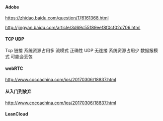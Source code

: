 #### Adobe 

https://zhidao.baidu.com/question/176161368.html

http://jingyan.baidu.com/article/3d69c55189eef8f0cf02d706.html

#### TCP UDP

Tcp 链接  系统资源占用多 流模式 正确性
UDP 无连接 系统资源占用少 数据报模式 可能会丢包 

#### webRTC 

http://www.cocoachina.com/ios/20170306/18837.html

#### 从入门到放弃

http://www.cocoachina.com/ios/20170306/18837.html

#### LeanCloud



